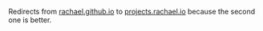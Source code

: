 Redirects from [rachael.github.io](https://rachael.github.io) to [projects.rachael.io](https://projects.rachael.io) because the second one is better.
